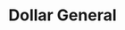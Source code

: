 ---
title: "Dollar General"
url: /kernersville/dollar-general-north-main-street/
shop: variety store
---